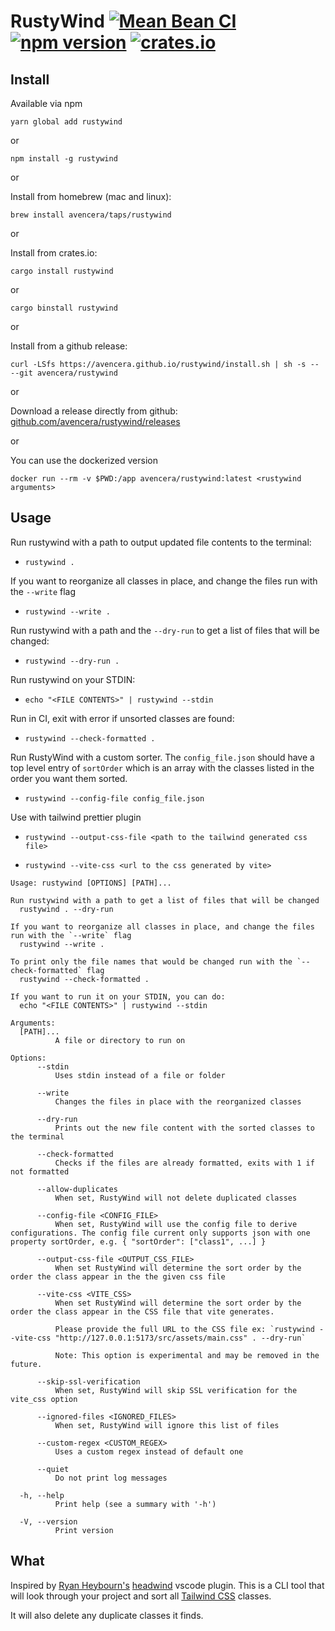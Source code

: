 # RustyWind [![Mean Bean CI](https://github.com/avencera/rustywind/workflows/Mean%20Bean%20CI/badge.svg)](https://github.com/avencera/rustywind/actions?query=workflow%3A%22Mean+Bean+CI%22) [![npm version](https://badge.fury.io/js/rustywind.svg)](https://badge.fury.io/js/rustywind) [![crates.io](https://img.shields.io/crates/v/rustywind.svg)](https://crates.io/crates/rustywind)

## Install

Available via npm

`yarn global add rustywind`

or

`npm install -g rustywind`

or

Install from homebrew (mac and linux):

`brew install avencera/taps/rustywind`

or

Install from crates.io:

`cargo install rustywind`

or

`cargo binstall rustywind`

or

Install from a github release:

`curl -LSfs https://avencera.github.io/rustywind/install.sh | sh -s -- --git avencera/rustywind`

or

Download a release directly from github: [github.com/avencera/rustywind/releases](https://github.com/avencera/rustywind/releases)

or

You can use the dockerized version

`docker run --rm -v $PWD:/app avencera/rustywind:latest <rustywind arguments>`

## Usage

Run rustywind with a path to output updated file contents to the terminal:

- `rustywind .`

If you want to reorganize all classes in place, and change the files run with the `--write` flag

- `rustywind --write .`

Run rustywind with a path and the `--dry-run` to get a list of files that will be changed:

- `rustywind --dry-run .`

Run rustywind on your STDIN:

- `echo "<FILE CONTENTS>" | rustywind --stdin`

Run in CI, exit with error if unsorted classes are found:

- `rustywind --check-formatted .`

Run RustyWind with a custom sorter. The `config_file.json` should have a top level entry of `sortOrder`
which is an array with the classes listed in the order you want them sorted.

- `rustywind --config-file config_file.json`

Use with tailwind prettier plugin

- `rustywind --output-css-file <path to the tailwind generated css file>`

- `rustywind --vite-css <url to the css generated by vite>`

```shell
Usage: rustywind [OPTIONS] [PATH]...

Run rustywind with a path to get a list of files that will be changed
  rustywind . --dry-run

If you want to reorganize all classes in place, and change the files run with the `--write` flag
  rustywind --write .

To print only the file names that would be changed run with the `--check-formatted` flag
  rustywind --check-formatted .

If you want to run it on your STDIN, you can do:
  echo "<FILE CONTENTS>" | rustywind --stdin

Arguments:
  [PATH]...
          A file or directory to run on

Options:
      --stdin
          Uses stdin instead of a file or folder

      --write
          Changes the files in place with the reorganized classes

      --dry-run
          Prints out the new file content with the sorted classes to the terminal

      --check-formatted
          Checks if the files are already formatted, exits with 1 if not formatted

      --allow-duplicates
          When set, RustyWind will not delete duplicated classes

      --config-file <CONFIG_FILE>
          When set, RustyWind will use the config file to derive configurations. The config file current only supports json with one property sortOrder, e.g. { "sortOrder": ["class1", ...] }

      --output-css-file <OUTPUT_CSS_FILE>
          When set RustyWind will determine the sort order by the order the class appear in the the given css file

      --vite-css <VITE_CSS>
          When set RustyWind will determine the sort order by the order the class appear in the CSS file that vite generates.

          Please provide the full URL to the CSS file ex: `rustywind --vite-css "http://127.0.0.1:5173/src/assets/main.css" . --dry-run`

          Note: This option is experimental and may be removed in the future.

      --skip-ssl-verification
          When set, RustyWind will skip SSL verification for the vite_css option

      --ignored-files <IGNORED_FILES>
          When set, RustyWind will ignore this list of files

      --custom-regex <CUSTOM_REGEX>
          Uses a custom regex instead of default one

      --quiet
          Do not print log messages

  -h, --help
          Print help (see a summary with '-h')

  -V, --version
          Print version
```

## What

Inspired by [Ryan Heybourn's](https://github.com/heybourn) [headwind](https://github.com/heybourn/headwind)
vscode plugin. This is a CLI tool that will look through your project and sort all [Tailwind CSS](https://tailwindcss.com) classes.

It will also delete any duplicate classes it finds.
